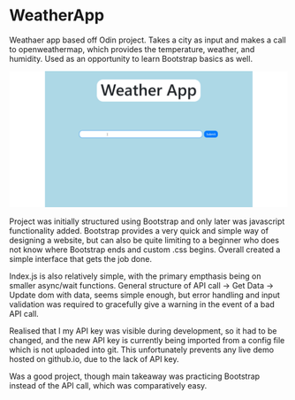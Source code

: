# WeatherApp

Weathaer app based off Odin project. Takes a city as input and makes a call to openweathermap, which provides the temperature, weather, and humidity. Used as an opportunity to learn Bootstrap basics as well.

![Weather gif demo](Weather.gif)

Project was initially structured using Bootstrap and only later was javascript functionality added. Bootstrap provides a very quick and simple way of designing a website, but can also be quite limiting to a beginner who does not know where Bootstrap ends and custom .css begins. Overall created a simple interface that gets the job done.

Index.js is also relatively simple, with the primary empthasis being on smaller async/wait functions. General structure of API call -> Get Data -> Update dom with data, seems simple enough, but error handling and input validation was required to gracefully give a warning in the event of a bad API call.

Realised that I my API key was visible during development, so it had to be changed, and the new API key is currently being imported from a config file which is not uploaded into git. This unfortunately prevents any live demo hosted on github.io, due to the lack of API key.

Was a good project, though main takeaway was practicing Bootstrap instead of the API call, which was comparatively easy.
